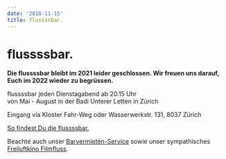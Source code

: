 ```yaml
---
date: '2018-11-15'
title: flussssbar.
---
```

# flussssbar.


**Die flussssbar bleibt im 2021 leider geschlossen. Wir freuen uns darauf, Euch im 2022 wieder zu begrüssen.**

flussssbar jeden Dienstagabend ab 20.15 Uhr<br>
von Mai - August in der Badi Unterer Letten in Zürich

Eingang via Kloster Fahr-Weg oder Wasserwerkstr. 131, 8037 Zürich

[So findest Du die flussssbar.](https://www.google.ch/maps/place/47°23'21.6"N+8°31'45.3"E/)

Beachte auch unser <a href="https://www.barvermieten.ch" target="_blank">Barvermieten-Service</a> sowie unser sympathisches <a href="https://www.filmfluss.ch" target="_blank">Freiluftkino Filmfluss</a>.

